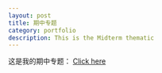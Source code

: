 ```yaml
---
layout: post
title: 期中专题
category: portfolio
description: This is the Midterm thematic
---
```


这是我的期中专题：
[Click here](\images\qzzt.html)